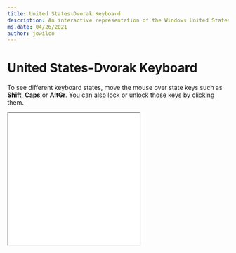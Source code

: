 ```yaml
---
title: United States-Dvorak Keyboard
description: An interactive representation of the Windows United States-DvorakKeyboard. To see different keyboard states, click or move the mouse over the state keys.
ms.date: 04/26/2021
author: jowilco
---
```


# United States-Dvorak Keyboard

To see different keyboard states, move the mouse over state keys such as **Shift**, **Caps** or **AltGr**. You can also lock or unlock those keys by clicking them.

<iframe src="kbddv.html" height="300"></iframe>
